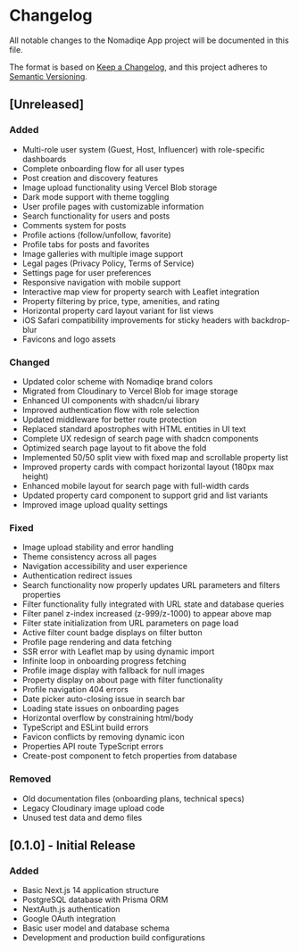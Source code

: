 # Changelog

All notable changes to the Nomadiqe App project will be documented in this file.

The format is based on [Keep a Changelog](https://keepachangelog.com/en/1.0.0/),
and this project adheres to [Semantic Versioning](https://semver.org/spec/v2.0.0.html).

## [Unreleased]

### Added
- Multi-role user system (Guest, Host, Influencer) with role-specific dashboards
- Complete onboarding flow for all user types
- Post creation and discovery features
- Image upload functionality using Vercel Blob storage
- Dark mode support with theme toggling
- User profile pages with customizable information
- Search functionality for users and posts
- Comments system for posts
- Profile actions (follow/unfollow, favorite)
- Profile tabs for posts and favorites
- Image galleries with multiple image support
- Legal pages (Privacy Policy, Terms of Service)
- Settings page for user preferences
- Responsive navigation with mobile support
- Interactive map view for property search with Leaflet integration
- Property filtering by price, type, amenities, and rating
- Horizontal property card layout variant for list views
- iOS Safari compatibility improvements for sticky headers with backdrop-blur
- Favicons and logo assets

### Changed
- Updated color scheme with Nomadiqe brand colors
- Migrated from Cloudinary to Vercel Blob for image storage
- Enhanced UI components with shadcn/ui library
- Improved authentication flow with role selection
- Updated middleware for better route protection
- Replaced standard apostrophes with HTML entities in UI text
- Complete UX redesign of search page with shadcn components
- Optimized search page layout to fit above the fold
- Implemented 50/50 split view with fixed map and scrollable property list
- Improved property cards with compact horizontal layout (180px max height)
- Enhanced mobile layout for search page with full-width cards
- Updated property card component to support grid and list variants
- Improved image upload quality settings

### Fixed
- Image upload stability and error handling
- Theme consistency across all pages
- Navigation accessibility and user experience
- Authentication redirect issues
- Search functionality now properly updates URL parameters and filters properties
- Filter functionality fully integrated with URL state and database queries
- Filter panel z-index increased (z-999/z-1000) to appear above map
- Filter state initialization from URL parameters on page load
- Active filter count badge displays on filter button
- Profile page rendering and data fetching
- SSR error with Leaflet map by using dynamic import
- Infinite loop in onboarding progress fetching
- Profile image display with fallback for null images
- Property display on about page with filter functionality
- Profile navigation 404 errors
- Date picker auto-closing issue in search bar
- Loading state issues on onboarding pages
- Horizontal overflow by constraining html/body
- TypeScript and ESLint build errors
- Favicon conflicts by removing dynamic icon
- Properties API route TypeScript errors
- Create-post component to fetch properties from database

### Removed
- Old documentation files (onboarding plans, technical specs)
- Legacy Cloudinary image upload code
- Unused test data and demo files

## [0.1.0] - Initial Release

### Added
- Basic Next.js 14 application structure
- PostgreSQL database with Prisma ORM
- NextAuth.js authentication
- Google OAuth integration
- Basic user model and database schema
- Development and production build configurations